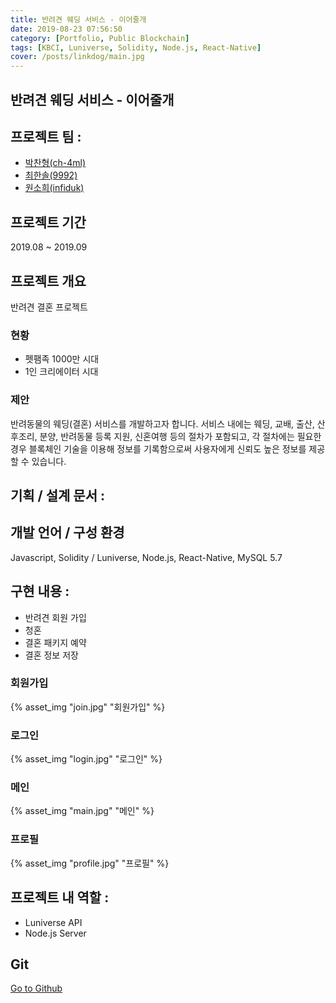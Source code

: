 ```yaml
---
title: 반려견 웨딩 서비스 - 이어줄개
date: 2019-08-23 07:56:50
category: [Portfolio, Public Blockchain]
tags: [KBCI, Luniverse, Solidity, Node.js, React-Native]
cover: /posts/linkdog/main.jpg
---
```

## 반려견 웨딩 서비스 - 이어줄개

## 프로젝트 팀 :
- [박찬형(ch-4ml)](https://github.com/ch-4ml)
- [최한솔(9992)](https://github.com/9992)
- [원소희(infiduk)](https://github.com/infiduk)

## 프로젝트 기간
2019.08 ~ 2019.09

## 프로젝트 개요
반려견 결혼 프로젝트

### 현황
- 펫팸족 1000만 시대
- 1인 크리에이터 시대

### 제안
반려동물의 웨딩(결혼) 서비스를 개발하고자 합니다. 서비스 내에는 웨딩, 교배, 출산, 산후조리, 분양, 반려동물 등록 지원, 신혼여행 등의 절차가 포함되고, 각 절차에는 필요한 경우 블록체인 기술을 이용해 정보를 기록함으로써 사용자에게 신뢰도 높은 정보를 제공할 수 있습니다. 

## 기획 / 설계 문서 : 

## 개발 언어 / 구성 환경
Javascript, Solidity / Luniverse, Node.js, React-Native, MySQL 5.7

## 구현 내용 : 
- 반려견 회원 가입
- 청혼
- 결혼 패키지 예약
- 결혼 정보 저장

### 회원가입
{% asset_img "join.jpg" "회원가입" %}

### 로그인
{% asset_img "login.jpg" "로그인" %}

### 메인
{% asset_img "main.jpg" "메인" %}

### 프로필
{% asset_img "profile.jpg" "프로필" %}

## 프로젝트 내 역할 :
- Luniverse API
- Node.js Server

## Git
[Go to Github](https://github.com/ch-4ml/linkdog)
